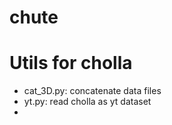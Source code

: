 # chute

# Utils for cholla

 - cat_3D.py: concatenate data files
 - yt.py: read cholla as yt dataset
 - 